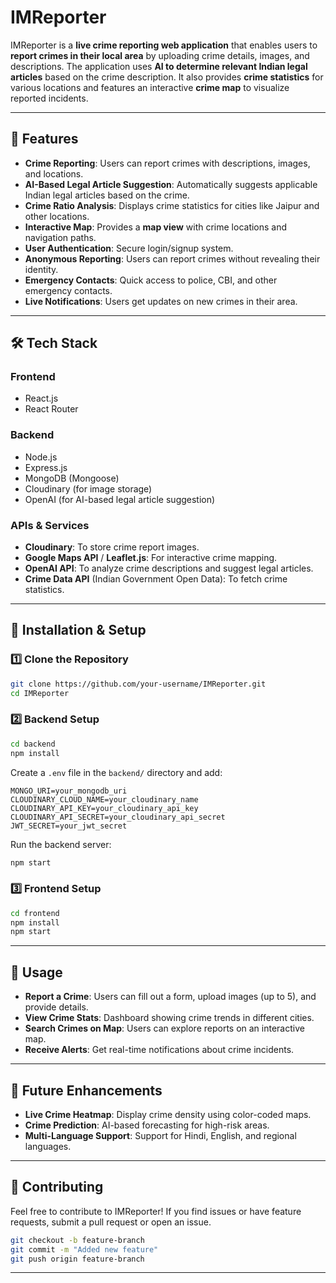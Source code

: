 
# IMReporter

IMReporter is a **live crime reporting web application** that enables users to **report crimes in their local area** by uploading crime details, images, and descriptions. The application uses **AI to determine relevant Indian legal articles** based on the crime description. It also provides **crime statistics** for various locations and features an interactive **crime map** to visualize reported incidents.

---

## 🚀 Features

- **Crime Reporting**: Users can report crimes with descriptions, images, and locations.
- **AI-Based Legal Article Suggestion**: Automatically suggests applicable Indian legal articles based on the crime.
- **Crime Ratio Analysis**: Displays crime statistics for cities like Jaipur and other locations.
- **Interactive Map**: Provides a **map view** with crime locations and navigation paths.
- **User Authentication**: Secure login/signup system.
- **Anonymous Reporting**: Users can report crimes without revealing their identity.
- **Emergency Contacts**: Quick access to police, CBI, and other emergency contacts.
- **Live Notifications**: Users get updates on new crimes in their area.

---

## 🛠️ Tech Stack

### **Frontend**
- React.js
- React Router

### **Backend**
- Node.js
- Express.js
- MongoDB (Mongoose)
- Cloudinary (for image storage)
- OpenAI (for AI-based legal article suggestion)

### **APIs & Services**
- **Cloudinary**: To store crime report images.
- **Google Maps API** / **Leaflet.js**: For interactive crime mapping.
- **OpenAI API**: To analyze crime descriptions and suggest legal articles.
- **Crime Data API** (Indian Government Open Data): To fetch crime statistics.

---

## 🔧 Installation & Setup

### **1️⃣ Clone the Repository**
```sh
git clone https://github.com/your-username/IMReporter.git
cd IMReporter
```

### **2️⃣ Backend Setup**
```sh
cd backend
npm install
```
Create a `.env` file in the `backend/` directory and add:
```env
MONGO_URI=your_mongodb_uri
CLOUDINARY_CLOUD_NAME=your_cloudinary_name
CLOUDINARY_API_KEY=your_cloudinary_api_key
CLOUDINARY_API_SECRET=your_cloudinary_api_secret
JWT_SECRET=your_jwt_secret
```
Run the backend server:
```sh
npm start
```

### **3️⃣ Frontend Setup**
```sh
cd frontend
npm install
npm start
```

---

## 📌 Usage
- **Report a Crime**: Users can fill out a form, upload images (up to 5), and provide details.
- **View Crime Stats**: Dashboard showing crime trends in different cities.
- **Search Crimes on Map**: Users can explore reports on an interactive map.
- **Receive Alerts**: Get real-time notifications about crime incidents.

---

## 🎯 Future Enhancements
- **Live Crime Heatmap**: Display crime density using color-coded maps.
- **Crime Prediction**: AI-based forecasting for high-risk areas.
- **Multi-Language Support**: Support for Hindi, English, and regional languages.

---

## 🤝 Contributing
Feel free to contribute to IMReporter! If you find issues or have feature requests, submit a pull request or open an issue.

```sh
git checkout -b feature-branch
git commit -m "Added new feature"
git push origin feature-branch
```

---

